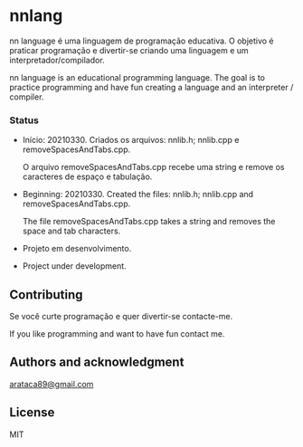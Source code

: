 # nnlang
nn language é uma linguagem de programação educativa. O objetivo é praticar programação e divertir-se criando uma linguagem e um interpretador/compilador. 

nn language is an educational programming language. The goal is to practice programming and have fun creating a language and an interpreter / compiler.

### Status
- Início: 20210330. Criados os arquivos: nnlib.h; nnlib.cpp e removeSpacesAndTabs.cpp.<p>
O arquivo removeSpacesAndTabs.cpp recebe uma string e remove os caracteres de espaço e tabulação.  

- Beginning: 20210330. Created the files: nnlib.h; nnlib.cpp and removeSpacesAndTabs.cpp. <p>
The file removeSpacesAndTabs.cpp takes a string and removes the space and tab characters.

- Projeto em desenvolvimento.<p>
- Project under development.

## Contributing
Se você curte programação e quer divertir-se contacte-me.

If you like programming and want to have fun contact me.

## Authors and acknowledgment
arataca89@gmail.com

## License
MIT



